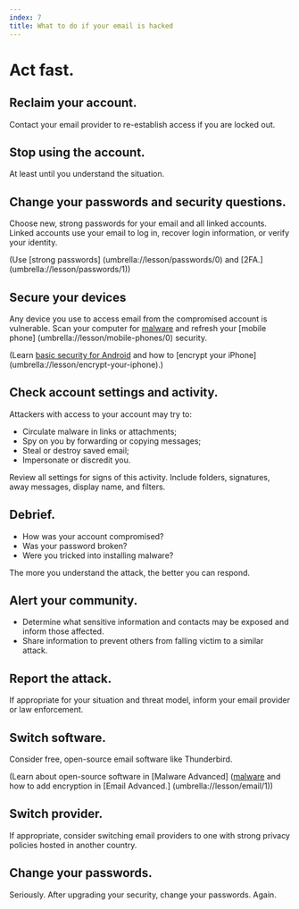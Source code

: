 ```yaml
---
index: 7
title: What to do if your email is hacked
---
```

# Act fast.

## Reclaim your account. 

Contact your email provider to re-establish access if you are locked out.

## Stop using the account.

At least until you understand the situation.

## Change your passwords and security questions.

Choose new, strong passwords for your email and all linked accounts. Linked accounts use your email to log in, recover login information, or verify your identity.  

(Use [strong passwords] (umbrella://lesson/passwords/0) and [2FA.] (umbrella://lesson/passwords/1))

## Secure your devices

Any device you use to access email from the compromised account is vulnerable. Scan your computer for [malware](umbrella://lesson/malware/0) and refresh your [mobile phone] (umbrella://lesson/mobile-phones/0) security.

(Learn [basic security for Android](umbrella://lesson/android) and how to [encrypt your iPhone] (umbrella://lesson/encrypt-your-iphone).)

## Check account settings and activity.

Attackers with access to your account may try to: 

*	Circulate malware in links or attachments;
*	Spy on you by forwarding or copying messages;
* 	Steal or destroy saved email;
*	Impersonate or discredit you.

Review all settings for signs of this activity. Include folders, signatures, away messages, display name, and filters.

## Debrief.

*	How was your account compromised? 
*	Was your password broken? 
*	Were you tricked into installing malware? 

The more you understand the attack, the better you can respond.

## Alert your community.

*	Determine what sensitive information and contacts may be exposed and inform those affected.
*	Share information to prevent others from falling victim to a similar attack.  
 
## Report the attack. 

If appropriate for your situation and threat model, inform your email provider or law enforcement.  
 
## Switch software.

Consider free, open-source email software like Thunderbird. 

(Learn about open-source software in [Malware Advanced] ([malware](umbrella://lesson/malware/1) and how to add encryption in [Email Advanced.] (umbrella://lesson/email/1)) 

## Switch provider.

If appropriate, consider switching email providers to one with strong privacy policies hosted in another country.
 
## Change your passwords. 
 
Seriously. After upgrading your security, change your passwords. Again.